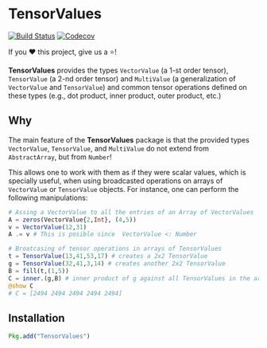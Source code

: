 # TensorValues

[![Build Status](https://travis-ci.com/lssc-team/TensorValues.jl.svg?branch=master)](https://travis-ci.com/lssc-team/TensorValues.jl)
[![Codecov](https://codecov.io/gh/lssc-team/TensorValues.jl/branch/master/graph/badge.svg)](https://codecov.io/gh/lssc-team/TensorValues.jl)

If you ❤️ this project, give us a ⭐️!

**TensorValues** provides the types `VectorValue` (a 1-st order tensor), `TensorValue` (a 2-nd order tensor) and `MultiValue` (a generalization of `VectorValue` and `TensorValue`) and common tensor operations defined on these types (e.g., dot product, inner product, outer product, etc.)

## Why

The main feature of the **TensorValues** package is that the provided types `VectorValue`, `TensorValue`, and `MultiValue` do not extend from `AbstractArray`, but from `Number`!

This allows one to work with them as if they were scalar values, which is specially useful, when using broadcasted operations on arrays of `VectorValue` or `TensorValue` objects. For instance, one can perform the following manipulations:
```julia
# Assing a VectorValue to all the entries of an Array of VectorValues
A = zeros(VectorValue{2,Int}, (4,5))
v = VectorValue(12,31)
A .= v # This is posible since  VectorValue <: Number

# Broatcasing of tensor operations in arrays of TensorValues
t = TensorValue(13,41,53,17) # creates a 2x2 TensorValue
g = TensorValue(32,41,3,14) # creates another 2x2 TensorValue
B = fill(t,(1,5))
C = inner.(g,B) # inner product of g against all TensorValues in the array B
@show C
# C = [2494 2494 2494 2494 2494]
```

## Installation
```julia
Pkg.add("TensorValues")
```

